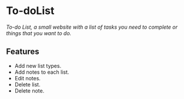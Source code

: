 # To-doList

 _To-do List, a small website with a list of tasks you need to complete or things that you want to do._
## Features
- Add new list types.
- Add notes to each list.
- Edit notes.
- Delete list.
- Delete note.

